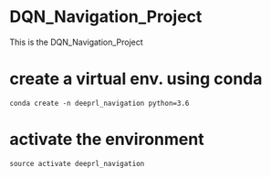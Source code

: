 # DQN_Navigation_Project
This is the DQN_Navigation_Project 


# create a virtual env. using conda
```conda create -n deeprl_navigation python=3.6```
# activate the environment
```source activate deeprl_navigation```
